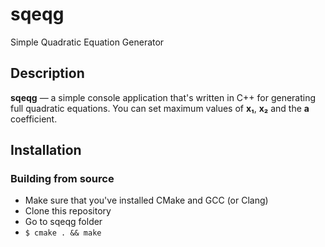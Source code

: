 # sqeqg
Simple Quadratic Equation Generator

## Description
**sqeqg** — a simple console application that's written in C++ for generating full quadratic equations.
You can set maximum values of **x₁**, **x₂** and the **a** coefficient.

## Installation
### Building from source
* Make sure that you've installed CMake and GCC (or Clang)
* Clone this repository 
* Go to sqeqg folder
* ```$ cmake . && make```
